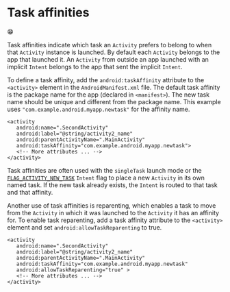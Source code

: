 # Task affinities

😁 

Task affinities indicate which task an `Activity` prefers to belong to when that `Activity` instance is launched. By default each `Activity` belongs to the app that launched it. An `Activity` from outside an app launched with an implicit `Intent` belongs to the app that sent the implicit `Intent`.

To define a task affinity, add the `android:taskAffinity` attribute to the `<activity>` element in the `AndroidManifest.xml` file. The default task affinity is the package name for the app \(declared in `<manifest>`\). The new task name should be unique and different from the package name. This example uses `"com.example.android.myapp.newtask"` for the affinity name.

```markup
<activity
   android:name=".SecondActivity"
   android:label="@string/activity2_name"
   android:parentActivityName=".MainActivity"
   android:taskAffinity="com.example.android.myapp.newtask">
   <!-- More attributes ... -->
</activity>
```

Task affinities are often used with the `singleTask` launch mode or the [`FLAG_ACTIVITY_NEW_TASK`](https://developer.android.com/reference/android/content/Intent.html#FLAG_ACTIVITY_NEW_TASK) `Intent` flag to place a new `Activity` in its own named task. If the new task already exists, the `Intent` is routed to that task and that affinity.

Another use of task affinities is reparenting, which enables a task to move from the `Activity` in which it was launched to the `Activity` it has an affinity for. To enable task reparenting, add a task affinity attribute to the `<activity>` element and set `android:allowTaskReparenting` to true.

```markup
<activity
   android:name=".SecondActivity"
   android:label="@string/activity2_name"
   android:parentActivityName=".MainActivity"
   android:taskAffinity="com.example.android.myapp.newtask"
   android:allowTaskReparenting="true" >
   <!-- More attributes ... -->
</activity>
```

